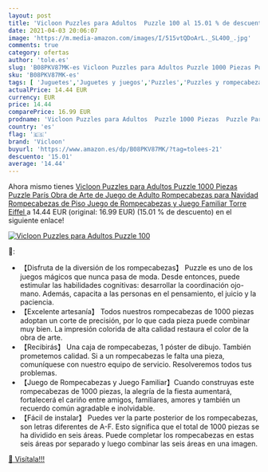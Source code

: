 ```yaml
---
layout: post
title: 'Vicloon Puzzles para Adultos  Puzzle 100 al 15.01 % de descuento'
date: 2021-04-03 20:06:07
image: 'https://m.media-amazon.com/images/I/515vtQDoArL._SL400_.jpg'
comments: true
category: ofertas
author: 'tole.es'
slug: 'B08PKV87MK-es Vicloon Puzzles para Adultos Puzzle 1000 Piezas Puzzle...'
sku: 'B08PKV87MK-es'
tags: [ 'Juguetes','Juguetes y juegos','Puzzles','Puzzles y rompecabezas','puzzle','rompecabezas','vicloon', ]
actualPrice: 14.44 EUR
currency: EUR
price: 14.44
comparePrice: 16.99 EUR
prodname: 'Vicloon Puzzles para Adultos  Puzzle 1000 Piezas  Puzzle París  Obra de Arte de Juego de Adulto Rompecabezas para Navidad  Rompecabezas de Piso Juego de Rompecabezas y Juego Familiar  Torre Eiffel '
country: 'es'
flag: '🇪🇸'
brand: 'Vicloon'
buyurl: 'https://www.amazon.es/dp/B08PKV87MK/?tag=tolees-21'
descuento: '15.01'
average: '14.44'
---
```


Ahora mismo tienes [Vicloon Puzzles para Adultos  Puzzle 1000 Piezas  Puzzle París  Obra de Arte de Juego de Adulto Rompecabezas para Navidad  Rompecabezas de Piso Juego de Rompecabezas y Juego Familiar  Torre Eiffel ](https://www.amazon.es/dp/B08PKV87MK/?tag=tolees-21) a 14.44 EUR (original: 16.99 EUR) (15.01 %  de descuento) en el siguiente enlace!

[![Vicloon Puzzles para Adultos  Puzzle 100](https://m.media-amazon.com/images/I/515vtQDoArL._SL400_.jpg)](https://www.amazon.es/dp/B08PKV87MK/?tag=tolees-21)

🔎:

- 【Disfruta de la diversión de los rompecabezas】 Puzzle es uno de los juegos mágicos que nunca pasa de moda. Desde entonces, puede estimular las habilidades cognitivas: desarrollar la coordinación ojo-mano. Además, capacita a las personas en el pensamiento, el juicio y la paciencia.
- 【Excelente artesanía】 Todos nuestros rompecabezas de 1000 piezas adoptan un corte de precisión, por lo que cada pieza puede combinar muy bien. La impresión colorida de alta calidad restaura el color de la obra de arte.
- 【Recibirás】 Una caja de rompecabezas, 1 póster de dibujo. También prometemos calidad. Si a un rompecabezas le falta una pieza, comuníquese con nuestro equipo de servicio. Resolveremos todos tus problemas.
- 【Juego de Rompecabezas y Juego Familiar】Cuando construyas este rompecabezas de 1000 piezas, la alegría de la fiesta aumentará, fortalecerá el cariño entre amigos, familiares, amores y también un recuerdo común agradable e inolvidable.
- 【Fácil de instalar】 Puedes ver la parte posterior de los rompecabezas, son letras diferentes de A-F. Esto significa que el total de 1000 piezas se ha dividido en seis áreas. Puede completar los rompecabezas en estas seis áreas por separado y luego combinar las seis áreas en una imagen.

[🛒 Visítala!!!](https://www.amazon.es/dp/B08PKV87MK/?tag=tolees-21)
